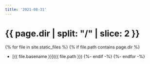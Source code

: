 ```yaml
---
title: '2021-08-31'
---
```


# {{ page.dir | split: "/" | slice: 2 }}

{% for file in site.static_files %}
{% if file.path contains page.dir %}
- [{{ file.basename }}]({{ file.path }})
{%- endif -%}
{%- endfor -%}
